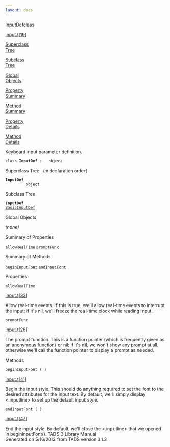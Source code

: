 ```yaml
---
layout: docs
---
```

<span class="title">InputDef</span><span class="type">class</span>

[input.t](../file/input.t.html)\[[19](../source/input.t.html#19)\]

[Superclass  
Tree](#_SuperClassTree_)

[Subclass  
Tree](#_SubClassTree_)

[Global  
Objects](#_ObjectSummary_)

[Property  
Summary](#_PropSummary_)

[Method  
Summary](#_MethodSummary_)

[Property  
Details](#_Properties_)

[Method  
Details](#_Methods_)



Keyboard input parameter definition.

`class `**`InputDef`**` :   object`



<span id="_SuperClassTree_"></span>



<span class="hdln">Superclass Tree</span>   (in declaration order)



**`InputDef`**  
`         object`  
<span id="_SubClassTree_"></span>



<span class="hdln">Subclass Tree</span>  



**`InputDef`**  
[`BasicInputDef`](../object/BasicInputDef.html)  
<span id="_ObjectSummary_"></span>



<span class="hdln">Global Objects</span>  



*(none)* <span id="_PropSummary_"></span>



<span class="hdln">Summary of Properties</span>  



[`allowRealTime`](#allowRealTime) [`promptFunc`](#promptFunc)

<span id="_MethodSummary_"></span>



<span class="hdln">Summary of Methods</span>  



[`beginInputFont`](#beginInputFont) [`endInputFont`](#endInputFont)

<span id="_Properties_"></span>



<span class="hdln">Properties</span>  



<span id="allowRealTime"></span>

`allowRealTime`

[input.t](../file/input.t.html)\[[33](../source/input.t.html#33)\]



Allow real-time events. If this is true, we'll allow real-time events to
interrupt the input; if it's nil, we'll freeze the real-time clock while
reading input.



<span id="promptFunc"></span>

`promptFunc`

[input.t](../file/input.t.html)\[[26](../source/input.t.html#26)\]



The prompt function. This is a function pointer (which is frequently
given as an anonymous function) or nil; if it's nil, we won't show any
prompt at all, otherwise we'll call the function pointer to display a
prompt as needed.



<span id="_Methods_"></span>



<span class="hdln">Methods</span>  



<span id="beginInputFont"></span>

`beginInputFont ( )`

[input.t](../file/input.t.html)\[[41](../source/input.t.html#41)\]



Begin the input style. This should do anything required to set the font
to the desired attributes for the input text. By default, we'll simply
display \<.inputline\> to set up the default input style.



<span id="endInputFont"></span>

`endInputFont ( )`

[input.t](../file/input.t.html)\[[47](../source/input.t.html#47)\]



End the input style. By default, we'll close the \<.inputline\> that we
opened in beginInputFont().
TADS 3 Library Manual  
Generated on 5/16/2013 from TADS version 3.1.3


